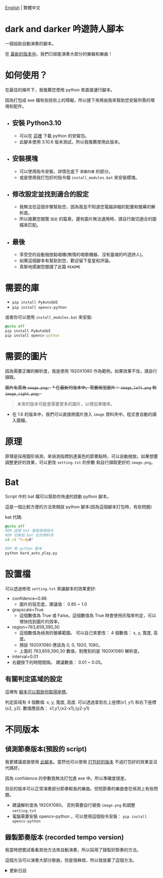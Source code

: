 [English](README.md) | 繁體中文
# dark and darker 吟遊詩人腳本
一個協助自動演奏的腳本。

在 [最新的版本中](https://github.com/JingShing-Python/dark_and_darker_bard/releases/tag/ver1.4)。我們已經能演奏大部分的樂器和樂曲！

# 如何使用？
在最佳的條件下，我推薦您使用 python 來直接運行腳本。

因為打包成 exe 檔有些技術上的障礙，所以接下來將由我來幫助您安裝所需的環境和配件。
* ## 安裝 Python3.10
  * 可以在 [這裡](https://www.python.org/downloads/release/python-3106/) 下載 python 的安裝包。
  * 此腳本使用 3.10.6 版本測試，所以我推薦使用此版本。
* ## 安裝模塊
  * 可以使用指令安裝，詳情在底下 ```需要的庫``` 的部分。
  * 或是使用我打包好的指令檔 ```install_modules.bat``` 來安裝模塊。
* ## 修改設定並找到適合的設定
  * 我無法在這個步驟幫助您，因為我並不知道您電腦詳細的配置和螢幕的解析度。
  * 所以推薦您閱覽 ```設定``` 的篇章。還有圖片無法適用時，請自行裁切適合的圖檔來匹配。
* ## 最後
  * 享受您的自動撥放點唱機(無情的唱歌機器、沒有靈魂的吟遊詩人)。
  * 如果這個腳本有幫助到您，歡迎留下星星和評論。
  * 真摯地感謝您閱讀了此篇 ```README```

# 需要的庫
* ```pip install PyAutoGUI```
* ```pip install opencv-python```

或者你可以使用 ```install_modules.bat``` 來安裝:
```bat
@echo off
pip install PyAutoGUI
pip install opencv-python
```

# 需要的圖片
因為需要正確的解析度，我是使用 1920X1080 作為範例。如果效果不佳，請自行擷取。

~~圖片名需為 ```image.png```。~~
~~* 在最新的版本中。需要兩張圖片： ```image_left.png``` 和 ```image_right.png```。~~
> 未來的版本可能會需要更多的圖片，以增加準確率。
* 在 1.6 的版本中，我們可以直接將圖片放入 ```image``` 資料夾中。程式會自動的讀入圖檔。

# 原理
原理是採用圖形偵測，來偵測指標到達黃色的節奏點時，可以自動撥放。如果想要調整更好的效果，可以更改 ```setting.txt``` 的參數 和自行擷取更好的 ```image.png```。

# Bat
Script 中的 bat 檔可以幫助你快速的啟動 python 腳本。

這是一個比較方便的方法來開啟 python 腳本(因為這個腳本打包時，有些問題)

bat 代碼:
```bat
@echo off
REM 這個 bat 會跑兩個指令
REM 切換到 bat 在的資料夾
cd /d "%~dp0"

REM 跑 python 腳本
python bard_auto_play.py
```

# 設置檔
可以透過修改 ```setting.txt``` 來讓腳本的效果更好:
* confidence=0.88
  * 圖片的容忍度，建議值： 0.85 ~ 1.0
* grayscale=True
  * 這個數值為 True 或 False。這個數值為 True 時會使用灰階來判定，可以增快找到圖片的效率。
* region=763,859,390,30
  * 這個數值為偵測的螢幕範圍。 可以自己來更改： 4 個數值： x, y, 寬度, 高度。
  * 預設 1920X1080 應該為 0, 0, 1920, 1080。
  * 上面的 763,859,390,30 數值，對應到的是 1920X1080 解析度。
* interval=0.01
 * 右鍵按下的時間間隔。 建議數值： 0.01 ~ 0.05。

## 有關判定區域的設定
這裡有 [腳本可以幫助你取得座標](https://github.com/JingShing/dark_and_darker_bard/blob/main/helping_script/get_position.py)。

判定區域有 4 個數值: x, y, 寬度, 高度.
可以透過拿到左上座標(x1, y1) 和右下座標(x2, y2).
數值應該為： x1,y1,(x2-x1),(y2-y1)

# 不同版本
## 偵測節奏版本(預設的 script)
我更建議直接使用 [此腳本](script/auto_play_bard.py)。當然也可以使用 [打包好的版本](https://github.com/JingShing-Python/dark_and_darker_bard/releases) 不過打包好的效果並沒代碼好。

因為 confidence 的參數我無法打包進 exe 中。所以準確度很差。

目前的版本可以正常演奏部分節奏較長的樂曲。但短節奏的樂曲會在偵測上有些問題。

* 建議解析度為 1920X1080。 否則需要自行替換 ```image.png``` 和調整 ```setting.txt```
* 電腦需要安裝 opencv-python ，可以使用這個指令安裝： ```pip install opencv-python```
## 錄製節奏版本 (recorded tempo version)
我當時想嘗試看看其他方法來自動演奏，所以採用了錄製好節奏的方法。

這個方法可以演奏大部分歌曲，但是很麻煩，所以我放棄了這個方法。

<details>
<summary>更新日誌</summary>

## 版本 1.0
* 發布首個版本
  * 仍然很糟。
  * 這只是一堆無用的代碼。
  * 開始懷疑圖像檢測。
## 版本 1.1
* 放棄使用圖像檢測，開始使用錄製腳本。
  * 跑的很糟。
  * 錄製所有歌曲並不容易。
## 版本 1.2
* 發現我們可以給圖像檢測一些信心(confidece，容錯率)。
  * 耶！信心(confidence)讓圖像檢測有用了。
  * 這使我充滿了我的決心。
  * 不，信心(confidence)搞爛了打包版本，無法嵌入 opencv 到 exe 檔。
  * 對不起。我們需要直接用 python 跑腳本。
## 版本 1.3
* 我發現我們不能僅使用 `click()` 函數來模擬右鍵單擊。
  * 編寫新的 點擊(click) 函數。它有效了！
  * 所以在這個版本中，我們終於可以運行了。
  * 我在腳本中添加了一些設置：信心(confidence)、灰度、間隔和區域。
## 版本 1.4
* 實際上腳本有效。但它不太有效？所以我花了一些時間最佳化腳本。
  * 縮小檢測區域以提高速度。
  * 我調整了一些 信心(confidence) 數值，讓腳本不要太自信，也不要太小心。
  * 我考慮使用灰度。可以更快地檢測。
  * 我調整了右鍵單擊之間的間隔時間，以避免雙擊。
  * 我製作了兩個 bat 檔，以幫助您更輕鬆地安裝模塊和運行 Python。
## 版本 1.5
* 感到沮喪。有時腳本運行不穩定。所以我開始採用更多圖像來檢測。
  * 在我的情況下，在早期版本中，我只檢測了指針的一側。所以很容易錯過節奏。
  * 添加了兩側的檢測。更加準確。
  * 比之前效果好。
  * 未來版本中，將採用更多圖像，讓精準度提高。
## 版本 1.6
* 新增了自動添加圖片的腳本。直接把想偵測的圖片丟入 ```image``` 資料夾。腳本會自動偵測資料夾中所有的圖片。
  * 我們終於可以不用使用 ```image.png``` 來命名圖檔了。
  * 可以使用英文字母和 ascii 的符號來命名。(中文命名可能會有問題)
  * 圖片數量可以自由地增加或減少了。
</details>
